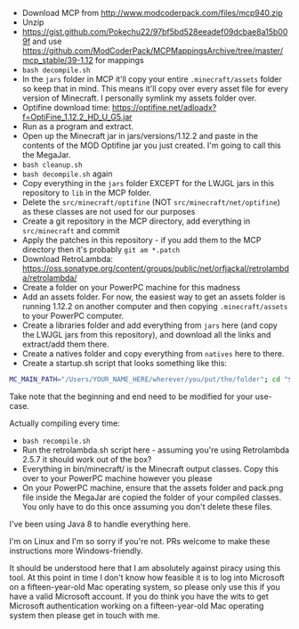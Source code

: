 - Download MCP from http://www.modcoderpack.com/files/mcp940.zip
- Unzip
- https://gist.github.com/Pokechu22/97bf5bd528eeadef09dcbae8a15b009f and use
https://github.com/ModCoderPack/MCPMappingsArchive/tree/master/mcp_stable/39-1.12 for mappings
- `bash decompile.sh`
- In the `jars` folder in MCP it'll copy your entire `.minecraft/assets` folder so keep that in mind. This means it'll copy over every asset file for every version of Minecraft.
I personally symlink my assets folder over.
- Optifine download time: https://optifine.net/adloadx?f=OptiFine_1.12.2_HD_U_G5.jar
- Run as a program and extract.
- Open up the Minecraft jar in jars/versions/1.12.2 and paste in the contents of the MOD Optifine jar you just created. I'm going to call this the MegaJar.
- `bash cleanup.sh`
- `bash decompile.sh` again
- Copy everything in the `jars` folder EXCEPT for the LWJGL jars in this repository to `lib` in the MCP folder.
- Delete the `src/minecraft/optifine` (NOT `src/minecraft/net/optifine`) as these classes are not used for our purposes
- Create a git repository in the MCP directory, add everything in `src/minecraft` and commit
- Apply the patches in this repository - if you add them to the MCP directory then it's probably `git am *.patch`
- Download RetroLambda: https://oss.sonatype.org/content/groups/public/net/orfjackal/retrolambda/retrolambda/
- Create a folder on your PowerPC machine for this madness
- Add an assets folder. For now, the easiest way to get an assets folder is running 1.12.2 on another computer and then copying `.minecraft/assets` to your PowerPC computer.
- Create a libraries folder and add everything from `jars` here (and copy the LWJGL jars from this repository), and download all the links and extract/add them there.
- Create a natives folder and copy everything from `natives` here to there.
- Create a startup.sh script that looks something like this:

```sh
MC_MAIN_PATH="/Users/YOUR_NAME_HERE/wherever/you/put/the/folder"; cd "$MC_MAIN_PATH"; java -cp "$MC_MAIN_PATH"/minecraft.jar:"$MC_MAIN_PATH"/libraries/guava-jdk5-17.0.jar:"$MC_MAIN_PATH"/libraries/jinput.jar:"$MC_MAIN_PATH"/libraries/lwjgl.jar:"$MC_MAIN_PATH"/libraries/lwjgl_util.jar:"$MC_MAIN_PATH"/libraries/netty-buffer-4.0.10.Final.jar:"$MC_MAIN_PATH"/libraries/netty-codec-4.0.10.Final.jar:"$MC_MAIN_PATH"/libraries/netty-common-4.0.10.Final.jar:"$MC_MAIN_PATH"/libraries/netty-handler-4.0.10.Final.jar:"$MC_MAIN_PATH"/libraries/netty-transport-4.0.10.Final.jar:"$MC_MAIN_PATH"/libraries/codecjorbis-1.0-SNAPSHOT.jar:"$MC_MAIN_PATH"/libraries/codecwav-20101023.jar:"$MC_MAIN_PATH"/libraries/commons-codec-1.6.jar:"$MC_MAIN_PATH"/libraries/commons-io-2.2.jar:"$MC_MAIN_PATH"/libraries/commons-logging-1.1.3.jar:"$MC_MAIN_PATH"/libraries/jutils-1.0.0.jar:"$MC_MAIN_PATH"/libraries/soundsystem-20120107.jar:"$MC_MAIN_PATH"/libraries/vecmath-1.3.1.jar:"$MC_MAIN_PATH"/libraries/authlib-1.5.21.jar:"$MC_MAIN_PATH"/libraries/log4j-api-2.3.jar:"$MC_MAIN_PATH"/libraries/log4j-to-slf4j-2.3.jar:"$MC_MAIN_PATH"/libraries/jopt-simple-4.6.jar:"$MC_MAIN_PATH"/libraries/gson-2.2.4.jar:"$MC_MAIN_PATH"/libraries/commons-lang3-3.1.jar:"$MC_MAIN_PATH"/libraries/librarylwjglopenal-20100824.jar:"$MC_MAIN_PATH"/libraries/icu4j-core-mojang-51.2.jar:"$MC_MAIN_PATH"/libraries/trove4j-3.0.3.jar:"$MC_MAIN_PATH"/libraries/slf4j-api-1.7.21.jar:"$MC_MAIN_PATH"/libraries/slf4j-simple-1.7.21.jar:"$MC_MAIN_PATH"/libraries/fastutil-7.2.1.jar:"$MC_MAIN_PATH"/libraries/sanselan-0.97-incubator.jar: -Djava.library.path="$MC_MAIN_PATH"/natives/ -Xms768M -Xmx768M net.minecraft.client.main.Main --version mcp --assetsDir "$MC_MAIN_PATH"/assets/ --gameDir . --assetIndex 1.12 --accessToken empty --userProperties {} --username USERNAME
```

Take note that the beginning and end need to be modified for your use-case.

Actually compiling every time:

- `bash recompile.sh`
- Run the retrolambda.sh script here - assuming you're using Retrolambda 2.5.7 it should work out of the box?
- Everything in bin/minecraft/ is the Minecraft output classes. Copy this over to your PowerPC machine however you please
- On your PowerPC machine, ensure that the assets folder and pack.png file inside the MegaJar are copied the folder of your compiled classes. You only have to do this once assuming you don't delete these files.

I've been using Java 8 to handle everything here.

I'm on Linux and I'm so sorry if you're not. PRs welcome to make these instructions more Windows-friendly.

It should be understood here that I am absolutely against piracy using this tool. At this point in time I don't know how
feasible it is to log into Microsoft on a fifteen-year-old Mac operating system, so please only use this if you have
a valid Microsoft account. If you do think you have the wits to get Microsoft authentication working on a fifteen-year-old
Mac operating system then please get in touch with me.
